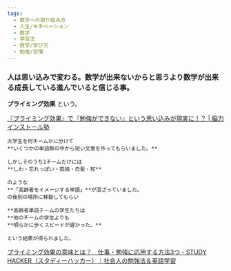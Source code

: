```yaml
---
tags:
  - 数学への取り組み方
  - 人生/モチベーション
  - 数学
  - 学習法
  - 数学/学び方
  - 勉強/習慣
---
```

### 人は思い込みで変わる。数学が出来ないからと思うより数学が出来る成長している進んでいると信じる事。

**プライミング効果** という。

[『プライミング効果』で『勉強ができない』という思い込みが現実に！？ | 脳力インストール塾](https://syuutyuu.com/priming-effect-to-study/)

```
大学生を何チームかに分けて  
**いくつかの単語群の中から短い文章を作ってもらいました。**

しかしそのうち1チームだけには
**しわ・忘れっぽい・孤独・白髪・杖**

のような  
**「高齢者をイメージする単語」**が混ざっていました。
の後別の場所に移動してもらい

**高齢者単語チームの学生たちは  
**他のチームの学生よりも  
**明らかに歩くスピードが遅かった。**

という結果が得られました。
```

[プライミング効果の意味とは？　仕事・勉強に応用する方法3つ - STUDY HACKER（スタディーハッカー）｜社会人の勉強法＆英語学習](https://studyhacker.net/priming-effect)
